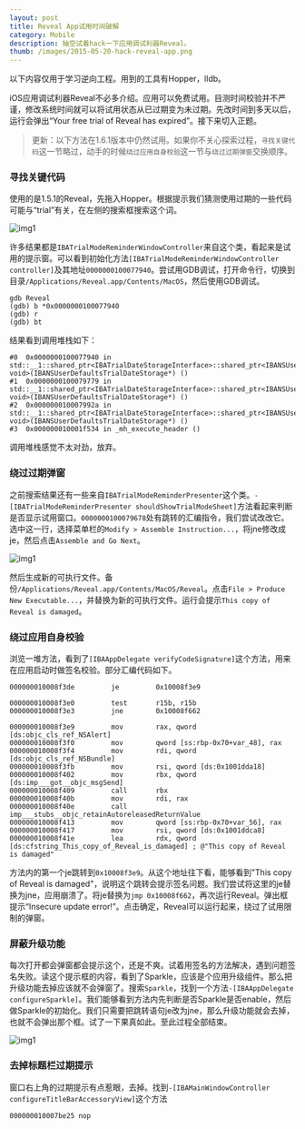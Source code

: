 ```yaml
---
layout: post
title: Reveal App试用时间破解
category: Mobile
description: 抽空试着hack一下应用调试利器Reveal。
thumb: /images/2015-05-20-hack-reveal-app.png
---
```


以下内容仅用于学习逆向工程。用到的工具有Hopper，lldb。

iOS应用调试利器Reveal不必多介绍。应用可以免费试用。目测时间校验并不严谨，修改系统时间就可以将试用状态从已过期变为未过期。先改时间到多天以后，运行会弹出“Your free trial of Reveal has expired”。接下来切入正题。

> 更新：以下方法在1.6.1版本中仍然试用。如果你不关心探索过程，`寻找关键代码`这一节略过，动手的时候`绕过应用自身校验`这一节与`绕过过期弹窗`交换顺序。

### 寻找关键代码

使用的是1.5.1的Reveal，先拖入Hopper。根据提示我们猜测使用过期的一些代码可能与“trial”有关，在左侧的搜索框搜索这个词。

![img1](//dn-johnwong.qbox.me/images/2015-05-20-hack-reveal-app-01.png)

许多结果都是`IBATrialModeReminderWindowController`来自这个类，看起来是试用的提示窗。可以看到初始化方法`[IBATrialModeReminderWindowController controller]`及其地址`0000000100077940`。尝试用GDB调试，打开命令行，切换到目录`/Applications/Reveal.app/Contents/MacOS`，然后使用GDB调试。

```
gdb Reveal
(gdb) b *0x0000000100077940
(gdb) r
(gdb) bt
```

结果看到调用堆栈如下：

```
#0  0x0000000100077940 in std::__1::shared_ptr<IBATrialDateStorageInterface>::shared_ptr<IBANSUserDefaultsTrialDateStorage, void>(IBANSUserDefaultsTrialDateStorage*) ()
#1  0x0000000100079779 in std::__1::shared_ptr<IBATrialDateStorageInterface>::shared_ptr<IBANSUserDefaultsTrialDateStorage, void>(IBANSUserDefaultsTrialDateStorage*) ()
#2  0x000000010007992a in std::__1::shared_ptr<IBATrialDateStorageInterface>::shared_ptr<IBANSUserDefaultsTrialDateStorage, void>(IBANSUserDefaultsTrialDateStorage*) ()
#3  0x000000010001f534 in _mh_execute_header ()
```

调用堆栈感觉不太对劲，放弃。

### 绕过过期弹窗

之前搜索结果还有一些来自`IBATrialModeReminderPresenter`这个类。`-[IBATrialModeReminderPresenter shouldShowTrialModeSheet]`方法看起来判断是否显示试用窗口。`0000000100079678`处有跳转的汇编指令，我们尝试改改它。选中这一行，选择菜单栏的`Modify > Assemble Instruction...`，将jne修改成je，然后点击`Assemble and Go Next`。

![img1](//dn-johnwong.qbox.me/images/2015-05-20-hack-reveal-app-02.png)

然后生成新的可执行文件。备份`/Applications/Reveal.app/Contents/MacOS/Reveal`。点击`File > Produce New Executable...`，并替换为新的可执行文件。运行会提示`This copy of Reveal is damaged`。

### 绕过应用自身校验

浏览一堆方法，看到了`[IBAAppDelegate verifyCodeSignature]`这个方法，用来在应用启动时做签名校验。部分汇编代码如下。

```
000000010008f3de         je         0x10008f3e9

000000010008f3e0         test       r15b, r15b
000000010008f3e3         jne        0x10008f662

000000010008f3e9         mov        rax, qword [ds:objc_cls_ref_NSAlert]
000000010008f3f0         mov        qword [ss:rbp-0x70+var_48], rax
000000010008f3f4         mov        rdi, qword [ds:objc_cls_ref_NSBundle]
000000010008f3fb         mov        rsi, qword [ds:0x1001dda18]
000000010008f402         mov        rbx, qword [ds:imp___got__objc_msgSend]
000000010008f409         call       rbx
000000010008f40b         mov        rdi, rax
000000010008f40e         call       imp___stubs__objc_retainAutoreleasedReturnValue
000000010008f413         mov        qword [ss:rbp-0x70+var_56], rax
000000010008f417         mov        rsi, qword [ds:0x1001ddca8]
000000010008f41e         lea        rdx, qword [ds:cfstring_This_copy_of_Reveal_is_damaged] ; @"This copy of Reveal is damaged"
```

方法内的第一个je跳转到`0x10008f3e9`。从这个地址往下看，能够看到"This copy of Reveal is damaged"，说明这个跳转会提示签名问题。我们尝试将这里的je替换为jne，应用崩溃了。将je替换为`jmp 0x10008f662`，再次运行Reveal。弹出框提示“Insecure update error!”。点击确定，Reveal可以运行起来，绕过了试用限制的弹窗。

### 屏蔽升级功能

每次打开都会弹窗都会提示这个，还是不爽。试着用签名的方法解决，遇到问题签名失败。读这个提示框的内容，看到了Sparkle，应该是个应用升级组件。那么把升级功能去掉应该就不会弹窗了。搜索`Sparkle`，找到一个方法`-[IBAAppDelegate configureSparkle]`。我们能够看到方法内先判断是否Sparkle是否enable，然后做Sparkle的初始化。我们只需要把跳转语句je改为jne，那么升级功能就会去掉，也就不会弹出那个框。试了一下果真如此。至此过程全部结束。

![img1](//dn-johnwong.qbox.me/images/2015-05-20-hack-reveal-app-03.png)

### 去掉标题栏过期提示

窗口右上角的过期提示有点惹眼，去掉。找到`-[IBAMainWindowController configureTitleBarAccessoryView]`这个方法

```
000000010007be25 nop
```